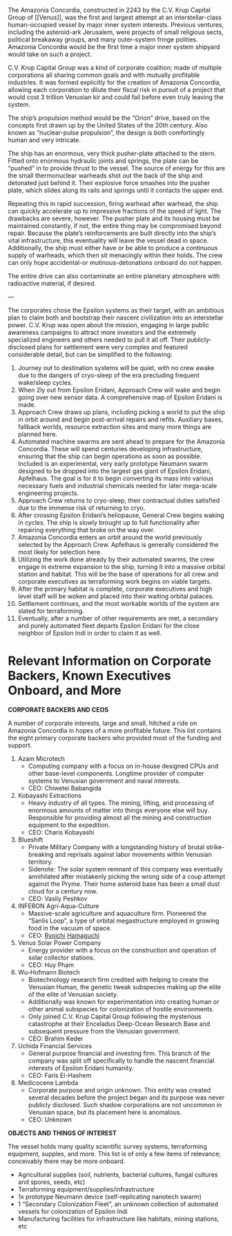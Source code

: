 
The Amazonia Concordia, constructed in 2243 by the C.V. Krup Capital Group of [[Venus]], was the first and largest attempt at an interstellar-class human-occupied vessel by major inner system interests. Previous ventures, including the asteroid-ark Jerusalem, were projects of small religious sects, political breakaway groups, and many outer-system fringe polities. Amazonia Concordia would be the first time a major inner system shipyard would take on such a project. 

C.V. Krup Capital Group was a kind of corporate coalition; made of multiple corporations all sharing common goals and with mutually profitable industries. It was formed explicitly for the creation of Amazonia Concordia, allowing each corporation to dilute their fiscal risk in pursuit of a project that would cost 3 trillion Venusian kir and could fail before even truly leaving the system.

The ship’s propulsion method would be the “Orion” drive, based on the concepts first drawn up by the United States of the 20th century. Also known as “nuclear-pulse propulsion”, the design is both comfortingly human and very intricate. 

The ship has an enormous, very thick pusher-plate attached to the stern. Fitted onto enormous hydraulic joints and springs, the plate can be “pushed” in to provide thrust to the vessel. The source of energy for this are the small thermonuclear warheads shot out the back of the ship and detonated just behind it. Their explosive force smashes into the pusher plate, which slides along its rails and springs until it contacts the upper end. 

Repeating this in rapid succession, firing warhead after warhead, the ship can quickly accelerate up to impressive fractions of the speed of light. The drawbacks are severe, however. The pusher plate and its housing must be maintained constantly, if not, the entire thing may be compromised beyond repair. Because the plate’s reinforcements are built directly into the ship’s vital infrastructure, this eventuality will leave the vessel dead in space. Additionally, the ship must either have or be able to produce a continuous supply of warheads, which then sit menacingly within their holds. The crew can only hope accidental-or mutinous-detonations onboard do not happen. 

The entire drive can also contaminate an entire planetary atmosphere with radioactive material, if desired.

—

The corporates chose the Epsilon systems as their target, with an ambitious plan to claim both and bootstrap their nascent civilization into an interstellar power. C.V. Krup was open about the mission, engaging in large public awareness campaigns to attract more investors and the extremely specialized engineers and others needed to pull it all off. Their publicly-disclosed plans for settlement were very complex and featured considerable detail, but can be simplified to the following:

1. Journey out to destination systems will be quiet, with no crew awake due to the dangers of cryo-sleep of the era precluding frequent wake/sleep cycles. 
2. When 2ly out from Epsilon Eridani, Approach Crew will wake and begin going over new sensor data. A comprehensive map of Epsilon Eridani is made. 
3. Approach Crew draws up plans, including picking a world to put the ship in orbit around and begin post-arrival repairs and refits. Auxiliary bases, fallback worlds, resource extraction sites and many more things are planned here. 
4. Automated machine swarms are sent ahead to prepare for the Amazonia Concordia. These will spend centuries developing infrastructure, ensuring that the ship can begin operations as soon as possible. Included is an experimental, very early prototype Neumann swarm designed to be dropped into the largest gas giant of Epsilon Eridani, Apfelhaus. The goal is for it to begin converting its mass into various necessary fuels and industrial chemicals needed for later mega-scale engineering projects. 
5. Approach Crew returns to cryo-sleep, their contractual duties satisfied due to the immense risk of returning to cryo. 
6. After crossing Epsilon Eridani’s heliopause, General Crew begins waking in cycles. The ship is slowly brought up to full functionality after repairing everything that broke on the way over. 
7. Amazonia Concordia enters an orbit around the world previously selected by the Approach Crew. Apfelhaus is generally considered the most likely for selection here.
8. Utilizing the work done already by their automated swarms, the crew engage in extreme expansion to the ship, turning it into a massive orbital station and habitat. This will be the base of operations for all crew and corporate executives as terraforming work begins on viable targets. 
9. After the primary habitat is complete, corporate executives and high level staff will be woken and placed into their waiting orbital palaces. 
10. Settlement continues, and the most workable worlds of the system are slated for terraforming.
11. Eventually, after a number of other requirements are met, a secondary and purely automated fleet departs Epsilon Eridani for the close neighbor of Epsilon Indi in order to claim it as well.

# Relevant Information on Corporate Backers, Known Executives Onboard, and More
**CORPORATE BACKERS AND CEOS**

A number of corporate interests, large and small, hitched a ride on Amazonia Concordia in hopes of a more profitable future. This list contains the eight primary corporate backers who provided most of the funding and support.

1. Azam Microtech
	- Computing company with a focus on in-house designed CPUs and other base-level components. Longtime provider of computer systems to Venusian government and naval interests.
	- CEO: Chiwetei Babangida 
2. Kobayashi Extractions   
	- Heavy industry of all types. The mining, lifting, and processing of enormous amounts of matter into things everyone else will buy. Responsible for providing almost all the mining and construction equipment to the expedition. 
	- CEO: Charis Kobayashi
3. Blueshift
	- Private Military Company with a longstanding history of brutal strike-breaking and reprisals against labor movements within Venusian territory. 
	- Sidenote: The solar system remnant of this company was eventually annihilated after mistakenly picking the wrong side of a coup attempt against the Pryme. Their home asteroid base has been a small dust cloud for a century now. 
    - CEO: Vasily Peshkov
4. INFERON Agri-Aqua-Culture 
	- Massive-scale agriculture and aquaculture firm. Pioneered the “Sanlis Loop”, a type of orbital megastructure employed in growing food in the vacuum of space. 
	- CEO: [Ryoichi](https://www.behindthename.com/name/ryoichi) [Hamaguchi](https://surnames.behindthename.com/name/hamaguchi)
5. Venus Solar Power Company 
	- Energy provider with a focus on the construction and operation of solar collector stations. 
	- CEO: Huy Phạm
6. Wu-Hofmann Biotech 
	- Biotechnology research firm credited with helping to create the Venusian Human, the genetic tweak subspecies making up the elite of the elite of Venusian society. 
	- Additionally was known for experimentation into creating human or other animal subspecies for colonization of hostile environments. 
	- Only joined C.V. Krup Capital Group following the mysterious catastrophe at their Enceladus Deep-Ocean Research Base and subsequent pressure from the Venusian government. 
	- CEO: Brahim Keder
7. Uchida Financial Services 
	- General purpose financial and investing firm. This branch of the company was split off specifically to handle the nascent financial interests of Epsilon Eridani humanity. 
	- CEO: Faris El-Hashem
8. Medicocene Lambda 
	- Corporate purpose and origin unknown. This entity was created several decades before the project began and its purpose was never publicly disclosed. Such shadow corporations are not uncommon in Venusian space, but its placement here is anomalous. 
	- CEO: Unknown

**OBJECTS AND THINGS OF INTEREST**

The vessel holds many quality scientific survey systems, terraforming equipment, supples, and more. This list is of only a few items of relevance; conceivably there may be more onboard. 

- Agricultural supplies (soil, nutrients, bacterial cultures, fungal cultures and spores, seeds, etc)    
- Terraforming equipment/supplies/infrastructure
- 1x prototype Neumann device (self-replicating nanotech swarm)
- 1 “Secondary Colonization Fleet”, an unknown collection of automated vessels for colonization of Epsilon Indi
- Manufacturing facilities for infrastructure like habitats, mining stations, etc
